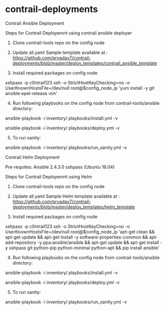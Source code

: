 # contrail-deployments


Contrail Ansible Deployment

Steps for Contrail Deployemnt using contrail ansible deployer

1. Clone contrail-tools repo on the config node

2. Update all.yaml 
Sample template available at : https://github.com/pryadav7/contrail-deployments/blob/master/deploy_templates/contrail_ansible_template

3. Install required packages on config node 

sshpass -p c0ntrail123 ssh -o StrictHostKeyChecking=no -o UserKnownHostsFile=/dev/null root@$config_node_ip 'yum install -y git ansible epel-release vim'

4. Run following playbooks on the config node from contrail-tools/ansible directory:

ansible-playbook -i inventory/ playbooks/install.yml -v

ansible-playbook -i inventory/ playbooks/deploy.yml -v

5. To run sanity:

ansible-playbook -i inventory/ playbooks/run_sanity.yml -v





Contrail Helm Deployment

Pre-requites:
Ansible 2.4.3.0
sshpass (Ubuntu 16.04)

Steps for Contrail Deployemnt using Helm

1. Clone contrail-tools repo on the config node

2. Update all.yaml 
Sample Helm template available at : https://github.com/pryadav7/contrail-deployments/blob/master/deploy_templates/helm_template

3. Install required packages on config node 

sshpass -p c0ntrail123 ssh -o StrictHostKeyChecking=no -o UserKnownHostsFile=/dev/null root@$config_node_ip 'apt-get clean && apt-get update && apt-get install -y software-properties-common && apt-add-repository -y ppa:ansible/ansible && apt-get update && apt-get install -y sshpass git python-pip python-minimal python-apt && pip install ansible'

4. Run following playbooks on the config node from contrail-tools/ansible directory:

ansible-playbook -i inventory/ playbooks/install.yml -v

ansible-playbook -i inventory/ playbooks/deploy.yml -v

5. To run sanity:

ansible-playbook -i inventory/ playbooks/run_sanity.yml -v
